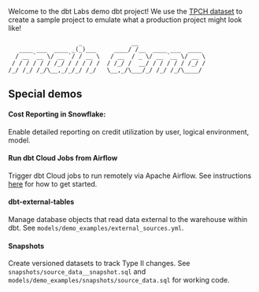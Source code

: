 Welcome to the dbt Labs demo dbt project! We use the [TPCH dataset](https://docs.snowflake.com/en/user-guide/sample-data-tpch.html) to create a sample project to emulate what a production project might look like!

                        _              __                   
       ____ ___  ____ _(_)___     ____/ /__  ____ ___  ____ 
      / __ `__ \/ __ `/ / __ \   / __  / _ \/ __ `__ \/ __ \
     / / / / / / /_/ / / / / /  / /_/ /  __/ / / / / / /_/ /
    /_/ /_/ /_/\__,_/_/_/ /_/   \__,_/\___/_/ /_/ /_/\____/ 

## Special demos

#### Cost Reporting in Snowflake:
Enable detailed reporting on credit utilization by user, logical environment, model. 

#### Run dbt Cloud Jobs from Airflow
Trigger dbt Cloud jobs to run remotely via Apache Airflow. See instructions [here](airflow/README.md) for how to get started.

#### dbt-external-tables
Manage database objects that read data external to the warehouse within dbt. See `models/demo_examples/external_sources.yml`.

#### Snapshots
Create versioned datasets to track Type II changes. See `snapshots/source_data__snapshot.sql` and `models/demo_examples/snapshots/source_data.sql` for working code.


